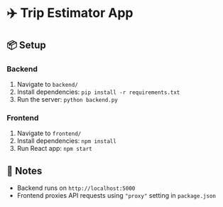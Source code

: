 # ✈️ Trip Estimator App

## 📦 Setup

### Backend
1. Navigate to `backend/`
2. Install dependencies: `pip install -r requirements.txt`
3. Run the server: `python backend.py`

### Frontend
1. Navigate to `frontend/`
2. Install dependencies: `npm install`
3. Run React app: `npm start`

## 🔗 Notes
- Backend runs on `http://localhost:5000`
- Frontend proxies API requests using `"proxy"` setting in `package.json`
